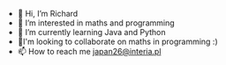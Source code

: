 - 👋 Hi, I’m Richard
- 👀 I’m interested in maths and programming
- 🌱 I’m currently learning Java and Python
- 💞️I'm looking to collaborate on maths in programming :)
- 📫 How to reach me  japan26@interia.pl

<!---
kukumaj/kukumaj is a ✨ special ✨ repository because its `README.md` (this file) appears on your GitHub profile.
You can click the Preview link to take a look at your changes.
--->
